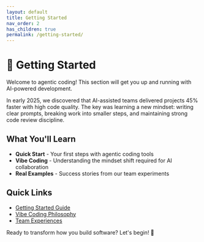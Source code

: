 ```yaml
---
layout: default
title: Getting Started
nav_order: 2
has_children: true
permalink: /getting-started/
---
```


# 🚀 Getting Started

Welcome to agentic coding! This section will get you up and running with AI-powered development.

In early 2025, we discovered that AI-assisted teams delivered projects 45% faster with high code quality. The key was learning a new mindset: writing clear prompts, breaking work into smaller steps, and maintaining strong code review discipline.

## What You'll Learn

- **Quick Start** - Your first steps with agentic coding tools
- **Vibe Coding** - Understanding the mindset shift required for AI collaboration
- **Real Examples** - Success stories from our team experiments

## Quick Links

- [Getting Started Guide](GETTING_STARTED.md)
- [Vibe Coding Philosophy](VIBE_CODING.md)
- [Team Experiences](TEAM_EXPERIENCES.md)

Ready to transform how you build software? Let's begin! 🚀
